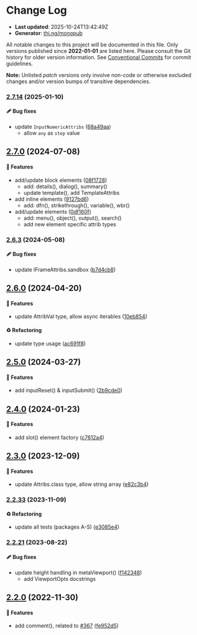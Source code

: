 # Change Log

- **Last updated**: 2025-10-24T13:42:49Z
- **Generator**: [thi.ng/monopub](https://thi.ng/monopub)

All notable changes to this project will be documented in this file.
Only versions published since **2022-01-01** are listed here.
Please consult the Git history for older version information.
See [Conventional Commits](https://conventionalcommits.org/) for commit guidelines.

**Note:** Unlisted _patch_ versions only involve non-code or otherwise excluded changes
and/or version bumps of transitive dependencies.

### [2.7.14](https://github.com/thi-ng/umbrella/tree/@thi.ng/hiccup-html@2.7.14) (2025-01-10)

#### 🩹 Bug fixes

- update `InputNumericAttribs` ([68a49aa](https://github.com/thi-ng/umbrella/commit/68a49aa))
  - allow `any` as `step` value

## [2.7.0](https://github.com/thi-ng/umbrella/tree/@thi.ng/hiccup-html@2.7.0) (2024-07-08)

#### 🚀 Features

- add/update block elements ([08f1728](https://github.com/thi-ng/umbrella/commit/08f1728))
  - add: details(), dialog(), summary()
  - update template(), add TemplateAttribs
- add inline elements ([9127bd6](https://github.com/thi-ng/umbrella/commit/9127bd6))
  - add: dfn(), strikethrough(), variable(), wbr()
- add/update elements ([0df160f](https://github.com/thi-ng/umbrella/commit/0df160f))
  - add: menu(), object(), output(), search()
  - add new element specific attrib types

### [2.6.3](https://github.com/thi-ng/umbrella/tree/@thi.ng/hiccup-html@2.6.3) (2024-05-08)

#### 🩹 Bug fixes

- update IFrameAttribs.sandbox ([b7d4cb8](https://github.com/thi-ng/umbrella/commit/b7d4cb8))

## [2.6.0](https://github.com/thi-ng/umbrella/tree/@thi.ng/hiccup-html@2.6.0) (2024-04-20)

#### 🚀 Features

- update AttribVal type, allow async iterables ([10eb854](https://github.com/thi-ng/umbrella/commit/10eb854))

#### ♻️ Refactoring

- update type usage ([ac691f8](https://github.com/thi-ng/umbrella/commit/ac691f8))

## [2.5.0](https://github.com/thi-ng/umbrella/tree/@thi.ng/hiccup-html@2.5.0) (2024-03-27)

#### 🚀 Features

- add inputReset() & inputSubmit() ([2b9cde0](https://github.com/thi-ng/umbrella/commit/2b9cde0))

## [2.4.0](https://github.com/thi-ng/umbrella/tree/@thi.ng/hiccup-html@2.4.0) (2024-01-23)

#### 🚀 Features

- add slot() element factory ([c7612a4](https://github.com/thi-ng/umbrella/commit/c7612a4))

## [2.3.0](https://github.com/thi-ng/umbrella/tree/@thi.ng/hiccup-html@2.3.0) (2023-12-09)

#### 🚀 Features

- update Attribs.class type, allow string array ([e82c3b4](https://github.com/thi-ng/umbrella/commit/e82c3b4))

### [2.2.33](https://github.com/thi-ng/umbrella/tree/@thi.ng/hiccup-html@2.2.33) (2023-11-09)

#### ♻️ Refactoring

- update all tests (packages A-S) ([e3085e4](https://github.com/thi-ng/umbrella/commit/e3085e4))

### [2.2.21](https://github.com/thi-ng/umbrella/tree/@thi.ng/hiccup-html@2.2.21) (2023-08-22)

#### 🩹 Bug fixes

- update height handling in metaViewport() ([f142348](https://github.com/thi-ng/umbrella/commit/f142348))
  - add ViewportOpts docstrings

## [2.2.0](https://github.com/thi-ng/umbrella/tree/@thi.ng/hiccup-html@2.2.0) (2022-11-30)

#### 🚀 Features

- add comment(), related to [#367](https://github.com/thi-ng/umbrella/issues/367) ([fe952d5](https://github.com/thi-ng/umbrella/commit/fe952d5))
